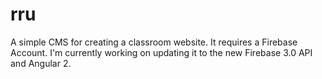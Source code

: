 # rru
A simple CMS for creating a classroom website. It requires a Firebase Account.
I'm currently working on updating it to the new Firebase 3.0 API and Angular 2.
